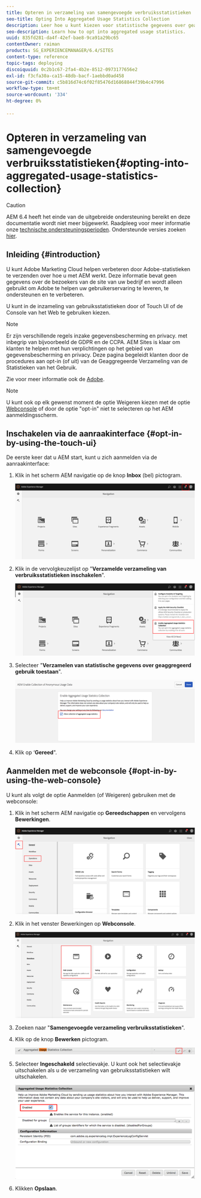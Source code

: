 ```yaml
---
title: Opteren in verzameling van samengevoegde verbruiksstatistieken
seo-title: Opting Into Aggregated Usage Statistics Collection
description: Leer hoe u kunt kiezen voor statistische gegevens over geaggregeerd gebruik.
seo-description: Learn how to opt into aggregated usage statistics.
uuid: 835fd281-da4f-42ef-bae8-9ca91a29bc65
contentOwner: raiman
products: SG_EXPERIENCEMANAGER/6.4/SITES
content-type: reference
topic-tags: deploying
discoiquuid: 0c2b1c67-2fa4-4b2e-8512-0973177656e2
exl-id: f3cfa30a-ca15-48db-bacf-1aebbd0ad458
source-git-commit: c5b816d74c6f02f85476d16868844f39b4c47996
workflow-type: tm+mt
source-wordcount: '334'
ht-degree: 0%

---
```


# Opteren in verzameling van samengevoegde verbruiksstatistieken{#opting-into-aggregated-usage-statistics-collection}

>[!CAUTION]
>
>AEM 6.4 heeft het einde van de uitgebreide ondersteuning bereikt en deze documentatie wordt niet meer bijgewerkt. Raadpleeg voor meer informatie onze [technische ondersteuningsperioden](https://helpx.adobe.com/support/programs/eol-matrix.html). Ondersteunde versies zoeken [hier](https://experienceleague.adobe.com/docs/).

## Inleiding {#introduction}

U kunt Adobe Marketing Cloud helpen verbeteren door Adobe-statistieken te verzenden over hoe u met AEM werkt. Deze informatie bevat geen gegevens over de bezoekers van de site van uw bedrijf en wordt alleen gebruikt om Adobe te helpen uw gebruikerservaring te leveren, te ondersteunen en te verbeteren.

U kunt in de inzameling van gebruiksstatistieken door of Touch UI of de Console van het Web te gebruiken kiezen.

>[!NOTE]
>
>Er zijn verschillende regels inzake gegevensbescherming en privacy. met inbegrip van bijvoorbeeld de GDPR en de CCPA. AEM Sites is klaar om klanten te helpen met hun verplichtingen op het gebied van gegevensbescherming en privacy. Deze pagina begeleidt klanten door de procedures aan opt-in (of uit) van de Geaggregeerde Verzameling van de Statistieken van het Gebruik.
>
>Zie voor meer informatie ook de [Adobe](https://www.adobe.com/privacy.html).

>[!NOTE]
>
>U kunt ook op elk gewenst moment de optie Weigeren kiezen met de optie [Webconsole](/help/sites-deploying/opt-in-aggregated-usage-statistics.md#opt-in-by-using-the-web-console) of door de optie &quot;opt-in&quot; niet te selecteren op het AEM aanmeldingsscherm.

## Inschakelen via de aanraakinterface {#opt-in-by-using-the-touch-ui}

De eerste keer dat u AEM start, kunt u zich aanmelden via de aanraakinterface:

1. Klik in het scherm AEM navigatie op de knop **Inbox** (bel) pictogram.

   ![usage_statisticsnavigationscreen](assets/usage_statisticsnavigationscreen.png)

1. Klik in de vervolgkeuzelijst op &quot;**Verzamelde verzameling van verbruiksstatistieken inschakelen**&quot;.

   ![usage_statisticsnavigationscreen2](assets/usage_statisticsnavigationscreen2.png)

1. Selecteer &quot;**Verzamelen van statistische gegevens over geaggregeerd gebruik toestaan**&quot;.

   ![usage_statistical sopt-inscreen](assets/usage_statisticsopt-inscreen.png)

1. Klik op ‘**Gereed**&quot;.

## Aanmelden met de webconsole {#opt-in-by-using-the-web-console}

U kunt als volgt de optie Aanmelden (of Weigeren) gebruiken met de webconsole:

1. Klik in het scherm AEM navigatie op **Gereedschappen** en vervolgens **Bewerkingen**.

   ![usage_statistical sopsdashboard](assets/usage_statisticsopsdashboard.png)

1. Klik in het venster Bewerkingen op **Webconsole**.

   ![usage_statisticsWebconsole](assets/usage_statisticswebconsole.png)

1. Zoeken naar &quot;**Samengevoegde verzameling verbruiksstatistieken**&quot;.
1. Klik op de knop **Bewerken** pictogram.

   ![usage_statisticalScrollEdit](assets/usage_statisticscollectionedit.png)

1. Selecteer **Ingeschakeld** selectievakje. U kunt ook het selectievakje uitschakelen als u de verzameling van gebruiksstatistieken wilt uitschakelen.

   ![usage_statisticalSelect](assets/usage_statisticsselect.png)

1. Klikken **Opslaan**.

